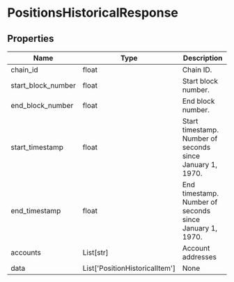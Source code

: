 # PositionsHistoricalResponse


## Properties
Name | Type | Description
------------ | ------------- | -------------
chain_id | float | Chain ID.
start_block_number | float | Start block number.
end_block_number | float | End block number.
start_timestamp | float | Start timestamp. Number of seconds since January 1, 1970.
end_timestamp | float | End timestamp. Number of seconds since January 1, 1970.
accounts | List[str] | Account addresses
data | List['PositionHistoricalItem'] | None

